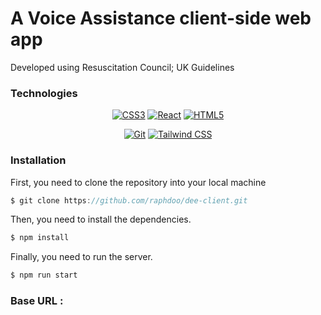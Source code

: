 # A Voice Assistance client-side web app

Developed using Resuscitation Council; UK Guidelines

### Technologies

<div align="center">

  <a href="">![CSS3](https://img.shields.io/badge/css3-%231572B6.svg?style=for-the-badge&logo=css3&logoColor=white)</a>
  <a href="">![React](https://img.shields.io/badge/-ReactJs-%23323330.svg?style=for-the-badge&logo=react&logoColor=white)</a>
  <a href="">![HTML5](https://img.shields.io/badge/html5-%23E34F26.svg?style=for-the-badge&logo=html5&logoColor=white)</a>
  
  
</div>

<div align="center">

  <a href="">![Git](https://img.shields.io/badge/git-%234ea94b.svg?style=for-the-badge&logo=git&logoColor=white)</a>
  [![Tailwind CSS](https://img.shields.io/badge/Tailwind%20CSS-%2338B2AC.svg?style=for-the-badge&logo=tailwind-css&logoColor=white)](#)
  
</div>



### Installation
 
First, you need to clone the repository into your local machine
```javascript
$ git clone https://github.com/raphdoo/dee-client.git
```

Then, you need to install the dependencies.
```javascript
$ npm install
``` 

Finally, you need to run the server.
```java
$ npm run start
```
### Base URL : 
